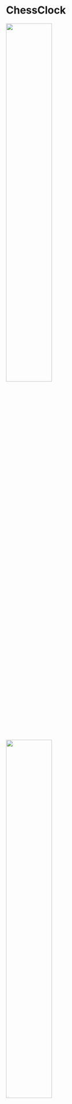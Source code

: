 # ChessClock

<img src="https://user-images.githubusercontent.com/119777470/206369392-aad08010-9fa9-4055-80d4-ee0ce1b1faa2.jpeg" width="50%" height="50%">
<img src="https://user-images.githubusercontent.com/119777470/206369436-128a25cd-994c-4734-9025-bb68918bf3cf.jpeg" width="50%" height="50%">
<img src="https://user-images.githubusercontent.com/119777470/206369453-f9b364fb-abc5-4dc5-8520-fd8ace4d489d.jpeg" width="50%" height="50%">

